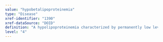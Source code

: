 ```yaml
---
value: "hypobetalipoproteinemia"
type: "Disease"
xref-identifier: "1390"
xref-dataSource: "DOID"
definition: "A hypolipoproteinemia characterized by permanently low levels of apolipoprotein B and LDL cholesterol resulting from an impaired ability to absorb and transport fats."
level: "4"
---
```

